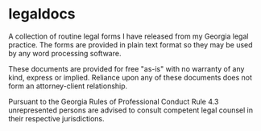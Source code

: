 # legaldocs
A collection of routine legal forms I have released from my Georgia legal practice.
The forms are provided in plain text format so they may be used by any word processing software.

These documents are provided for free "as-is" with no warranty of any kind, express or implied.
Reliance upon any of these documents does not form an attorney-client relationship.

Pursuant to the Georgia Rules of Professional Conduct Rule 4.3 unrepresented persons are advised to consult competent legal counsel in their respective jurisdictions.
